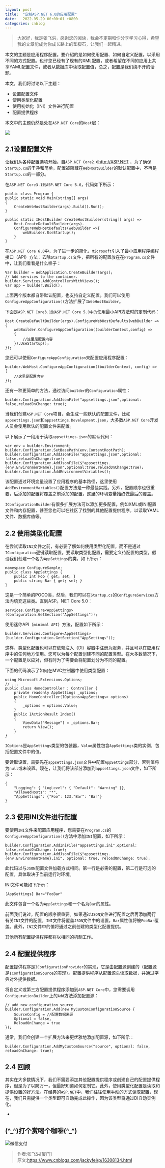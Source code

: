 ```yaml
---
layout: post
title:  "定制ASP.NET 6.0的应用配置"
date:   2022-05-29 00:00:01 +0800
categories: cnblog
---
```

> 大家好，我是张飞洪，感谢您的阅读，我会不定期和你分享学习心得，希望我的文章能成为你成长路上的垫脚石，让我们一起精进。

本文的主题是应用程序配置。要介绍的是如何使用配置、如何自定义配置，以采用不同的方式配置。也许您已经有了现有的XML配置，或者希望在不同的应用上共享YAML配置文件，或者从数据库中读取配置值，总之，配置是我们绕不开的话题。
 
本文，我们将讨论以下主题：
 
- 设置配置文件
- 使用类型化配置
- 使用初始化（INI）文件进行配置
- 配置提供程序

本文中的主题仍然是处在`ASP.NET Core`的`Host`层：
 
![](https://img2022.cnblogs.com/blog/127185/202205/127185-20220525093129922-88245136.png)
 
## 2.1设置配置文件
 
让我们从各种配置选项开始，自`ASP.NET Core2.0`http://ASP.NET ，为了确保`Startup.cs`的干净和简单，配置被隐藏在`WebHostBuilder`的默认配置中，不再是`Startup.cs`的一部分。
 
在`ASP.NET Core3.1到ASP.NET Core 5.0`，代码如下所示：

    public class Program {     
    public static void Main(string[] args)
    {
        CreateWebHostBuilder(args).Build().Run();     
    }     
    
    public static IHostBuilder CreateHostBuilder(string[] args) => 
        Host.CreateDefaultBuilder(args).
        ConfigureWebHostDefaults(webBuilder =>{ 
            webBuilder.UseStartup(); 
        }
    }

在`ASP.NET Core 6.0`中，为了进一步的简化，`Microsoft`引入了最小应用程序编程接口（API）方法：去除`Startup.cs`文件，把所有的配置放在在`Program.cs`文件中，让我们看看是什么样子：

    Var builder = WebApplication.CreateBuilder(args); 
    // Add services to the container. 
    builder.Services.AddControllersWithViews(); 
    var app = builder.Build();

上面两个版本都自带默认配置，也支持自定义配置。我们可以使用`ConfigureAppConfiguration()`方法扩展了`IWebHostBuilder`。
 
下面是`ASP.NET Core3.1到ASP.NET Core 5.0中的`使用最小API方法时的定制代码：

    Host.CreateDefaultBuilder(args).ConfigureWebHostDefaults(webBuilder =>
    {         
        webBuilder.ConfigureAppConfiguration((builderContext,config) =>
        {             
            //这里是配置内容     
        }).UseStartup();     
    });

您还可以使用`ConfigureAppConfiguration`来配置应用程序配置：

    builder.WebHost.ConfigureAppConfiguration((builderContext, config) => 
    {     
        //这里是配置内容
    });

还有一种更简单的方法，通过访问`builder`的`Configuration`属性：

    builder.Configuration.AddJsonFile("appsettings.json",optional: false,reloadOnChange: true);

当我们创建`ASP.NET Core`项目，会生成一些默认的配置文件，比如`appsettings.json`和`appsettings.Development.json`，大多数`ASP.NET Core`开发人员会使用默认的配置文件来配置。
 
以下展示了一段用于读取`appsettings.json`的默认代码：

    var env = builder.Environment; 
    builder.Configuration.SetBasePath(env.ContentRootPath); 
    builder.Configuration.AddJsonFile("appsettings.json",optional: false,reloadOnChange:true); 
    builder.Configuration.AddJsonFile($"appsettings.{env.EnvironmentName}.json",optional:true,reloadOnChange:true); 
    builder.Configuration.AddEnvironmentVariables();

该配置通过环境变量设置了应用程序的基本路径，这里使用`AddEnvironmentVariables()`配置方法是一种最佳实践。另外，配置顺序也很重要，后添加的配置将覆盖之前添加的配置，这里的环境变量始终做最后的覆盖。
 
`IConfigurationBuilder`有很多扩展方法可以添加更多配置，例如XML或INI配置文件和内存配置，甚至您也可以在社区了找到的其他配置提供程序，以读取YAML文件、数据库值等。
 
## 2.2 使用类型化配置
 
在尝试读取`INI`文件之前，有必要了解如何使用类型化配置，而不是通过`IConfiguration`逐键读取配置。要读取类型化配置，需要定义待配置的类型。假设我们创建一个名为`AppSettings`的类，如下所示：

    namespace ConfigureSample; 
    public class AppSettings {     
        public int Foo { get; set; }     
        public string Bar { get; set; }
    }

这是一个简单的POCO类，然后，我们可以在`Startup.cs`的`ConfigureServices`方法内填充这些类。直到ASP。NET Core 5.0：

    services.Configure<AppSettings>(Configuration.GetSection("AppSettings"));

使用迷你API（`minimal API`）方法，配置如下所示：

    builder.Services.Configure<AppSettings>(builder.Configuration.GetSection("AppSettings"));

这样，类型化配置也可以在依赖注入（DI）容器中注册为服务，并且可以在应用程序中的任何地方使用。您可以为每个配置创建不同的配置类型。在大多数情况下，一个配置足以应对，但有时为了需要会将配置划分为不同的配置。
 
下面的代码演示了如何在MVC控制器中使用类型配置：

    using Microsoft.Extensions.Options; 
    // ... 
    public class HomeController : Controller {     
        private readonly AppSettings _options;     
        public HomeController(IOptions<AppSettings> options)     
        {         
            _options = options.Value;     
        }     
        public IActionResult Index()     
        {         
            ViewData["Message"] = _options.Bar;         
            return View();     
        }
    }

`IOptions`是`AppSettings`类型的包装器，`Value`属性包含`AppSettings`类的实例，包括配置文件中的值。
 
要读取设置，需要先在`appsettings.json`文件中配置`AppSettings`部分，否则值将为`null`或未设置。现在，让我们将该部分添加到`appsettings.json`文件，如下所示：

    {
        "Logging": { "LogLevel": { "Default": "Warning" }},
        "AllowedHosts": "*", 
        "AppSettings": {"Foo": 123,"Bar": "Bar"} 
    }

## 2.3 使用INI文件进行配置
 
要使用`INI`文件来配置应用程序，您需要在`Program.cs`的`ConfigureAppConfiguration()`方法中添加`INI`配置，如下所示：

    builder.Configuration.AddIniFile("appsettings.ini",optional: false,reloadOnChange: true); 
    builder.Configuration.AddJsonFile($"appsettings.{env.EnvironmentName}.ini", optional: true, reloadOnChange: true);

此代码以与`JSON`配置文件加载方式相同。第一行是必需的配置，第二行是可选的配置，具体取决于当前运行时环境。
 
INI文件可能如下所示：

    [AppSettings] Bar="FooBar"

此文件包含一个名为`AppSettings`和一个名为`Bar`的属性。
 
前面我们说过，配置的顺序很重要。如果通过`JSON`文件进行配置之后再添加两行有关`INI`文件的配置，`INI`文件将覆盖`JSON`文件中的设置，`Bar`属性值将被`FooBar`覆盖。此外，`INI`文件中的值将通过之前创建的类型化配置提供。
 
其他所有配置提供程序都将以相同的机制工作。
 
## 2.4 配置提供程序
 
配置提供程序是`IConfigurationProvider`的实现，它是由配置源创建的（配置源是`IConfigurationSource`的实现）。配置提供程序从配置源头读取数据，并通过字典对外提供数据。
 
将自定义或第三方配置提供程序添加到`ASP.NET Core`中，您需要调用`ConfigurationBuilder`上的`Add`方法添加配置源：

    // add new configuration source 
    builder.Configuration.Add(new MyCustomConfigurationSource { 
        SourceConfig = //配置数据来源     
        Optional = false,  
        ReloadOnChange = true 
    });

通常，我们会创建一个扩展方法来更优雅地添加配置源，如下所示：

    builder.Configuration.AddMyCustomSource("source", optional: false, reloadOnChange: true);

## 2.4 回顾
 
其实在大多数情况下，我们不需要添加其他配置提供程序或创建自己的配置提供程序，但是为了以防万一，但最好知道如何定制它。此外，使用类型化配置是读取和提供设置的好方法。在经典的`ASP.NET`中，我们往往使用手动的方式读取配置，现在，我们只需提供一个类型即可自动完成此操作，因为该类型将通过DI自动实例化。

+

## (^\_^)打个赏喝个咖啡(^\_^)

![微信支付](https://images.cnblogs.com/cnblogs_com/jackyfei/1334006/o_wx.png)
> 作者:张飞洪[厦门]  
> 原文:https://www.cnblogs.com/jackyfei/p/16308134.html  
